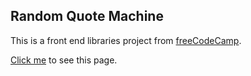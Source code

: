 ## Random Quote Machine

This is a front end libraries project from [freeCodeCamp](https://learn.freecodecamp.org/front-end-libraries/front-end-libraries-projects/build-a-random-quote-machine).

[Click me](https://weishian-wang.github.io/random-quote-machine/) to see this page.